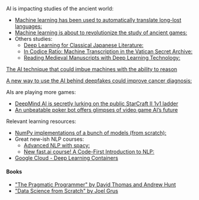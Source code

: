 AI is impacting studies of the ancient world:
- [Machine learning has been used to automatically translate long-lost languages:](https://www.technologyreview.com/s/613899/machine-learning-has-been-used-to-automatically-translate-long-lost-languages/amp/?__twitter_impression=true)
- [Machine learning is about to revolutionize the study of ancient games:](https://www.technologyreview.com/s/613780/machine-learning-is-about-to-revolutionize-the-study-of-ancient-games/)
- Others studies:
    - [Deep Learning for Classical Japanese Literature:](https://twitter.com/hardmaru/status/1071479761556238336)
    - [In Codice Ratio: Machine Transcription in the Vatican Secret Archive:](https://youtu.be/8khPUtwaVaw)
    - [Reading Medieval Manuscripts with Deep Learning Technology:](https://picampus-school.com/medieval-manuscripts-and-deep-learning-technology/)

[The AI technique that could imbue machines with the ability to reason](https://www.technologyreview.com/s/613954/the-next-ai-revolution-will-come-from-machine-learnings-most-underrated-form/)

[A new way to use the AI behind deepfakes could improve cancer diagnosis:](https://www.technologyreview.com/f/613924/ai-deepfakes-gans-medical-cancer-diagnosis)

AIs are playing more games:
- [DeepMind AI is secretly lurking on the public StarCraft II 1v1 ladder](https://arstechnica.com/gadgets/2019/07/deepmind-ai-takes-on-the-public-in-starcraft-ii-multiplayer/)
- [An unbeatable poker bot offers glimpses of video game AI’s future](https://www.polygon.com/2019/7/14/20693903/unbeatable-poker-bot-ai-pluribus-facebook-carnegie-mellon-journal-science)

Relevant learning resources:
- [NumPy implementations of a bunch of models (from scratch):](https://github.com/ddbourgin/numpy-ml)
- Great new-ish NLP courses:
    - [Advanced NLP with spacy:](https://course.spacy.io/)
    - [New fast.ai course! A Code-First Introduction to NLP:](https://www.fast.ai/2019/07/08/fastai-nlp/)
- [Google Cloud - Deep Learning Containers](https://cloud.google.com/ai-platform/deep-learning-containers)

#### Books

- ["The Pragmatic Programmer" by David Thomas and Andrew Hunt](https://www.amazon.com/dp/0135957052)
- ["Data Science from Scratch" by Joel Grus](https://www.amazon.com/dp/1492041130)
